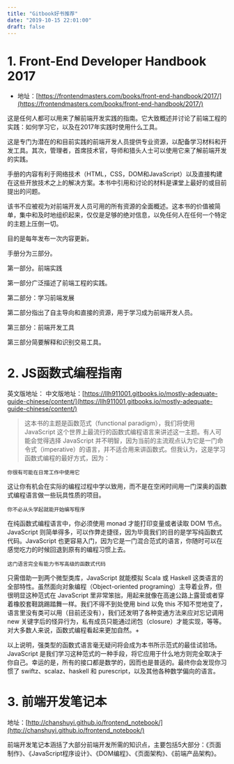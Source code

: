 ```yaml
---
title: "Gitbook好书推荐"
date: "2019-10-15 22:01:00"
draft: false
---
```


# 1. Front-End Developer Handbook 2017

- 地址：[https://frontendmasters.com/books/front-end-handbook/2017/](https://frontendmasters.com/books/front-end-handbook/2017/)

这是任何人都可以用来了解前端开发实践的指南。它大致概述并讨论了前端工程的实践：如何学习它，以及在2017年实践时使用什么工具。

这是专门为潜在的和目前实践的前端开发人员提供专业资源，以配备学习材料和开发工具。其次，管理者，首席技术官，导师和猎头人士可以使用它来了解前端开发的实践。

手册的内容有利于网络技术（HTML，CSS，DOM和JavaScript）以及直接构建在这些开放技术之上的解决方案。本书中引用和讨论的材料是课堂上最好的或目前提出的问题。

该书不应被视为对前端开发人员可用的所有资源的全面概述。这本书的价值被简单，集中和及时地组织起来，仅仅是足够的绝对信息，以免任何人在任何一个特定的主题上压倒一切。

目的是每年发布一次内容更新。

手册分为三部分。

第一部分。前端实践

第一部分广泛描述了前端工程的实践。

第二部分：学习前端发展

第二部分指出了自主导向和直接的资源，用于学习成为前端开发人员。

第三部分：前端开发工具

第三部分简要解释和识别交易工具。

# 2. JS函数式编程指南

英文版地址：
中文版地址：[https://llh911001.gitbooks.io/mostly-adequate-guide-chinese/content/](https://llh911001.gitbooks.io/mostly-adequate-guide-chinese/content/)

> 这本书的主题是函数范式（functional paradigm），我们将使用 JavaScript 这个世界上最流行的函数式编程语言来讲述这一主题。有人可能会觉得选择 JavaScript 并不明智，因为当前的主流观点认为它是一门命令式（imperative）的语言，并不适合用来讲函数式。但我认为，这是学习函数式编程的最好方式，因为：


`你很有可能在日常工作中使用它`

这让你有机会在实际的编程过程中学以致用，而不是在空闲时间用一门深奥的函数式编程语言做一些玩具性质的项目。

`你不必从头学起就能开始编写程序`

在纯函数式编程语言中，你必须使用 monad 才能打印变量或者读取 DOM 节点。JavaScript 则简单得多，可以作弊走捷径，因为毕竟我们的目的是学写纯函数式代码。JavaScript 也更容易入门，因为它是一门混合范式的语言，你随时可以在感觉吃力的时候回退到原有的编程习惯上去。

`这门语言完全有能力书写高级的函数式代码`

只需借助一到两个微型类库，JavaScript 就能模拟 Scala 或 Haskell 这类语言的全部特性。虽然面向对象编程（Object-oriented programing）主导着业界，但很明显这种范式在 JavaScript 里非常笨拙，用起来就像在高速公路上露营或者穿着橡胶套鞋跳踢踏舞一样。我们不得不到处使用 bind 以免 this 不知不觉地变了，语言里没有类可以用（目前还没有），我们还发明了各种变通方法来应对忘记调用 new 关键字后的怪异行为，私有成员只能通过闭包（closure）才能实现，等等。对大多数人来说，函数式编程看起来更加自然。+

以上说明，强类型的函数式语言毫无疑问将会成为本书所示范式的最佳试验场。JavaScript 是我们学习这种范式的一种手段，将它应用于什么地方则完全取决于你自己。幸运的是，所有的接口都是数学的，因而也是普适的。最终你会发现你习惯了 swiftz、scalaz、haskell 和 purescript，以及其他各种数学偏向的语言。


# 3. 前端开发笔记本

地址：[http://chanshuyi.github.io/frontend_notebook/](http://chanshuyi.github.io/frontend_notebook/)

前端开发笔记本涵括了大部分前端开发所需的知识点，主要包括5大部分：《页面制作》、《JavaScript程序设计》、《DOM编程》、《页面架构》、《前端产品架构》。